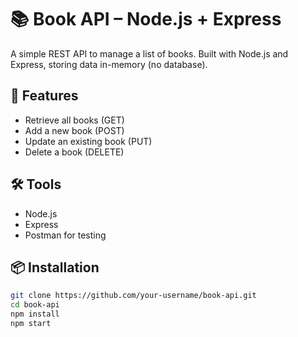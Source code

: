# 📚 Book API – Node.js + Express

A simple REST API to manage a list of books. Built with Node.js and Express, storing data in-memory (no database).

## 🚀 Features
- Retrieve all books (GET)
- Add a new book (POST)
- Update an existing book (PUT)
- Delete a book (DELETE)

## 🛠 Tools
- Node.js
- Express
- Postman for testing

## 📦 Installation

```bash
git clone https://github.com/your-username/book-api.git
cd book-api
npm install
npm start

